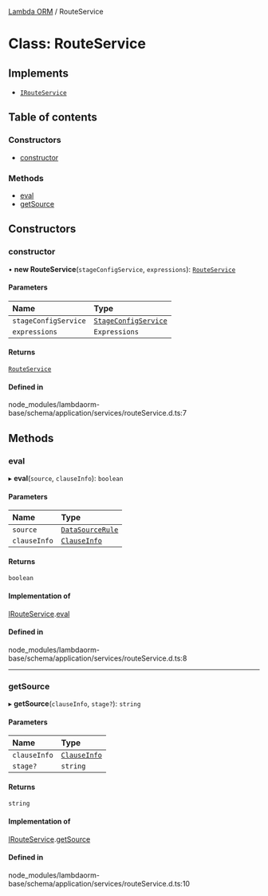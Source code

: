 [Lambda ORM](../README.md) / RouteService

# Class: RouteService

## Implements

- [`IRouteService`](../interfaces/IRouteService.md)

## Table of contents

### Constructors

- [constructor](RouteService.md#constructor)

### Methods

- [eval](RouteService.md#eval)
- [getSource](RouteService.md#getsource)

## Constructors

### constructor

• **new RouteService**(`stageConfigService`, `expressions`): [`RouteService`](RouteService.md)

#### Parameters

| Name | Type |
| :------ | :------ |
| `stageConfigService` | [`StageConfigService`](StageConfigService.md) |
| `expressions` | `Expressions` |

#### Returns

[`RouteService`](RouteService.md)

#### Defined in

node_modules/lambdaorm-base/schema/application/services/routeService.d.ts:7

## Methods

### eval

▸ **eval**(`source`, `clauseInfo`): `boolean`

#### Parameters

| Name | Type |
| :------ | :------ |
| `source` | [`DataSourceRule`](../interfaces/DataSourceRule.md) |
| `clauseInfo` | [`ClauseInfo`](../interfaces/ClauseInfo.md) |

#### Returns

`boolean`

#### Implementation of

[IRouteService](../interfaces/IRouteService.md).[eval](../interfaces/IRouteService.md#eval)

#### Defined in

node_modules/lambdaorm-base/schema/application/services/routeService.d.ts:8

___

### getSource

▸ **getSource**(`clauseInfo`, `stage?`): `string`

#### Parameters

| Name | Type |
| :------ | :------ |
| `clauseInfo` | [`ClauseInfo`](../interfaces/ClauseInfo.md) |
| `stage?` | `string` |

#### Returns

`string`

#### Implementation of

[IRouteService](../interfaces/IRouteService.md).[getSource](../interfaces/IRouteService.md#getsource)

#### Defined in

node_modules/lambdaorm-base/schema/application/services/routeService.d.ts:10

